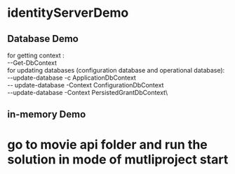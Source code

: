 # identityServerDemo
## Database Demo
for getting context :\
--Get-DbContext\
for updating databases (configuration database and operational database):\
 --update-database -c ApplicationDbContext\
-- update-database -Context ConfigurationDbContext\
 --update-database -Context PersistedGrantDbContext\
 
 
 ## in-memory Demo
# go to movie api folder and run the solution in mode of mutliproject start
